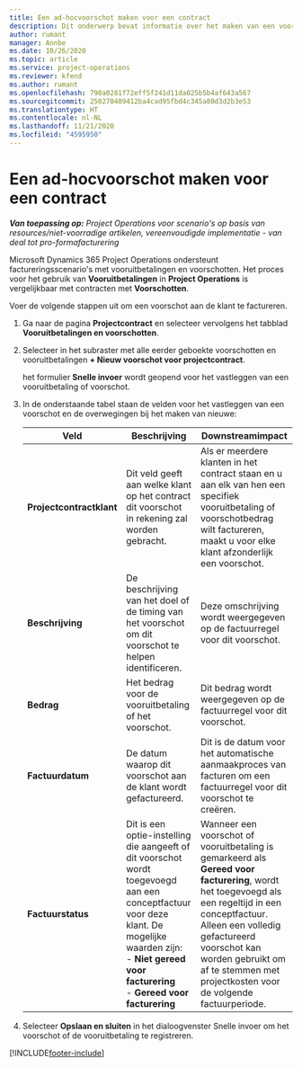 ```yaml
---
title: Een ad-hocvoorschot maken voor een contract
description: Dit onderwerp bevat informatie over het maken van een voorschot op een contract als dat nodig is.
author: rumant
manager: Annbe
ms.date: 10/26/2020
ms.topic: article
ms.service: project-operations
ms.reviewer: kfend
ms.author: rumant
ms.openlocfilehash: 790a0281f72eff5f241d11da025b5b4af643a567
ms.sourcegitcommit: 250270409412ba4cad95fbd4c345a80d3d2b3e53
ms.translationtype: HT
ms.contentlocale: nl-NL
ms.lasthandoff: 11/21/2020
ms.locfileid: "4595950"
---
```

# <a name="creating-an-ad-hoc-advance-on-a-contract"></a>Een ad-hocvoorschot maken voor een contract

_**Van toepassing op:** Project Operations voor scenario's op basis van resources/niet-voorradige artikelen, vereenvoudigde implementatie - van deal tot pro-formafacturering_

Microsoft Dynamics 365 Project Operations ondersteunt factureringsscenario's met vooruitbetalingen en voorschotten. Het proces voor het gebruik van **Vooruitbetalingen** in **Project Operations** is vergelijkbaar met contracten met **Voorschotten**. 

Voer de volgende stappen uit om een voorschot aan de klant te factureren.

1. Ga naar de pagina **Projectcontract** en selecteer vervolgens het tabblad **Vooruitbetalingen en voorschotten**.
2. Selecteer in het subraster met alle eerder geboekte voorschotten en vooruitbetalingen **+ Nieuw voorschot voor projectcontract**. 

    het formulier **Snelle invoer** wordt geopend voor het vastleggen van een vooruitbetaling of voorschot.
    
3. In de onderstaande tabel staan de velden voor het vastleggen van een voorschot en de overwegingen bij het maken van nieuwe:

    | Veld | Beschrijving | Downstreamimpact |
    | --- | --- | --- |
    | **Projectcontractklant** | Dit veld geeft aan welke klant op het contract dit voorschot in rekening zal worden gebracht. | Als er meerdere klanten in het contract staan en u aan elk van hen een specifiek vooruitbetaling of voorschotbedrag wilt factureren, maakt u voor elke klant afzonderlijk een voorschot. |
    | **Beschrijving** | De beschrijving van het doel of de timing van het voorschot om dit voorschot te helpen identificeren. | Deze omschrijving wordt weergegeven op de factuurregel voor dit voorschot. |
    | **Bedrag** | Het bedrag voor de vooruitbetaling of het voorschot. | Dit bedrag wordt weergegeven op de factuurregel voor dit voorschot. |
    | **Factuurdatum** | De datum waarop dit voorschot aan de klant wordt gefactureerd. | Dit is de datum voor het automatische aanmaakproces van facturen om een factuurregel voor dit voorschot te creëren. |
    | **Factuurstatus** | Dit is een optie-instelling die aangeeft of dit voorschot wordt toegevoegd aan een conceptfactuur voor deze klant. De mogelijke waarden zijn:</br>- **Niet gereed voor facturering**</br>- **Gereed voor facturering** | Wanneer een voorschot of vooruitbetaling is gemarkeerd als **Gereed voor facturering**, wordt het toegevoegd als een regeltijd in een conceptfactuur. Alleen een volledig gefactureerd voorschot kan worden gebruikt om af te stemmen met projectkosten voor de volgende factuurperiode. |

4. Selecteer **Opslaan en sluiten** in het dialoogvenster Snelle invoer om het voorschot of de vooruitbetaling te registreren.


[!INCLUDE[footer-include](../../includes/footer-banner.md)]
